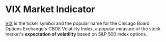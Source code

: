 # VIX Market Indicator 

[VIX](https://en.wikipedia.org/wiki/VIX) is the ticker symbol and the popular name for the Chicago Board Options Exchange's CBOE Volatility Index, a popular measure of the stock market's **expectation of volatility** based on S&P 500 index options.